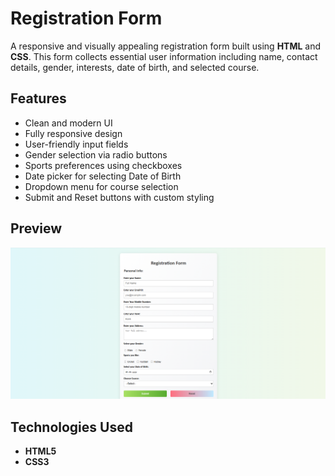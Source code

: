 #  Registration Form

A responsive and visually appealing registration form built using **HTML** and **CSS**. This form collects essential user information including name, contact details, gender, interests, date of birth, and selected course.

## Features

- Clean and modern UI
- Fully responsive design
- User-friendly input fields
- Gender selection via radio buttons
- Sports preferences using checkboxes
- Date picker for selecting Date of Birth
- Dropdown menu for course selection
- Submit and Reset buttons with custom styling

## Preview

![Registration Form Screenshot](screenshot.png) <!-- Replace with actual screenshot file if hosted -->

##  Technologies Used

- **HTML5**
- **CSS3**

